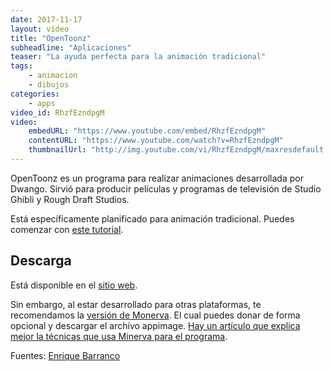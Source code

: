 ```yaml
---
date: 2017-11-17
layout: video
title: "OpenToonz"
subheadline: "Aplicaciones"
teaser: "La ayuda perfecta para la animación tradicional"
tags:
    - animacion
    - dibujos
categories:
    - apps
video_id: RhzfEzndpgM
video:
    embedURL: "https://www.youtube.com/embed/RhzfEzndpgM"
    contentURL: "https://www.youtube.com/watch?v=RhzfEzndpgM"
    thumbnailUrl: "http://img.youtube.com/vi/RhzfEzndpgM/maxresdefault.jpg"
---
```

<!--more-->

OpenToonz es un programa para realizar animaciones desarrollada por Dwango. Sirvió para producir películas y programas de televisión de Studio Ghibli y Rough Draft Studios.

Está específicamente planificado para animación tradicional. Puedes comenzar con [este tutorial](https://www.youtube.com/watch?v=ph-ff2kRyIQ).

## Descarga

Está disponible en el [sitio web](https://opentoonz.github.io/e/).

Sin embargo, al estar desarrollado para otras plataformas, te recomendamos la [versión de Monerva](https://gumroad.com/l/opentoonz). El cual puedes donar de forma opcional y descargar el archivo appimage. [Hay un artículo que explica mejor la técnicas que usa Minerva para el programa](https://opensource.com/article/17/2/opentoonz-2d-animation-software).

Fuentes: [Enrique Barranco](https://www.youtube.com/channel/UCGkIcTwAyFY9U8QBifFiwbA)
